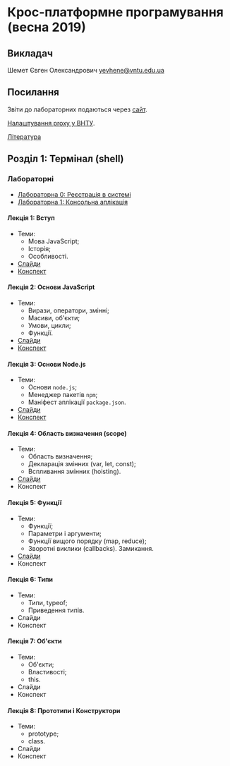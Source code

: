 # Крос-платформне програмування (весна 2019)

## Викладач
Шемет Євген Олександрович [yevhene@vntu.edu.ua](mailto:yevhene@vntu.edu.ua)

## Посилання
Звіти до лабораторних подаються через [сайт](http://learn.pomaranchi.com).

[Налаштування proxy у ВНТУ](/docs/proxy.md).

[Література](/docs/literature.md)

## Розділ 1: Термінал (shell)

### Лабораторнi
- [Лабораторна 0: Реєстрація в системі](labs/00-registration.md)
- [Лабораторна 1: Консольна аплікація](labs/01-terminal.md)

#### Лекція 1: Вступ
- Теми:
  - Мова JavaScript;
  - Історія;
  - Особливості.
- [Слайди](/slides/01-intro/)
- [Конспект](/posts/01-intro.md)

#### Лекція 2: Основи JavaScript
- Теми:
  - Вирази, оператори, змінні;
  - Масиви, об'єкти;
  - Умови, цикли;
  - Функції.
- [Слайди](/slides/02-basics/)
- [Конспект](/posts/02-basics.md)

#### Лекція 3: Основи Node.js
- Теми:
  - Основи `node.js`;
  - Менеджер пакетів `npm`;
  - Маніфест аплікації `package.json`.
- [Слайди](/slides/03-node/)
- [Конспект](/posts/03-node.md)

#### Лекція 4: Область визначення (scope)
- Теми:
  - Область визначення;
  - Декларація змінних (var, let, const);
  - Вспливання змінних (hoisting).
- [Слайди](/slides/04-scope/)
- Конспект

#### Лекція 5: Функції
- Теми:
  - Функції;
  - Параметри і аргументи;
  - Функції вищого порядку (map, reduce);
  - Зворотні виклики (callbacks). Замикання.
- [Слайди](/slides/05-functions/)
- Конспект

#### Лекція 6: Типи
- Теми:
  - Типи, typeof;
  - Приведення типів.
- Слайди
- Конспект

#### Лекція 7: Об'єкти
- Теми:
  - Об'єкти;
  - Властивості;
  - this.
- Слайди
- Конспект

#### Лекція 8: Прототипи і Конструктори
- Теми:
  - prototype;
  - class.
- Слайди
- Конспект
